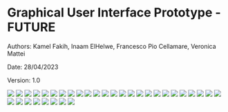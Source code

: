 # Graphical User Interface Prototype  - FUTURE

Authors: Kamel Fakih, Inaam ElHelwe, Francesco Pio Cellamare, Veronica Mattei

Date: 28/04/2023

Version: 1.0

![](code/images/Login.png)
![](code/images/Signup.png)
![](code/images/Transactions%20copy.png)
![](code/images/Transaction%20_w%20menu.png)
![](code/images/Edit%20transaction%20copy.png)
![](code/images/Categories.png)
![](code/images/Reports%20-%20Expenses.png)
![](code/images/Delete%20family%20account%20(1).png)
![](code/images/Add%20category.png)
![](code/images/Delete%20Balance.png)
![](code/images/Add%20balance.png)
![](code/images/Family.png)
![](code/images/Leave%20family%20(1).png)
![](code/images/Add%20income%20to%20child.png)
![](code/images/Settings.png)
![](code/images/Invite%20family%20member.png)
![](code/images/Reports%20-%20Income.png)
![](code/images/Balances.png)
![](code/images/Reset%20password.png)
![](code/images/Edit%20transaction.png)
![](code/images/Delete%20family%20account.png)
![](code/images/Verify%20email%20copy.png)
![](code/images/Edit%20category.png)
![](code/images/Add%20transaction.png)
![](code/images/Reports%20-%20summary.png)
![](code/images/Delete%20category.png)
![](code/images/Delete%20balance%20-%20confirmed.png)
![](code/images/Delete%20balance%20-%20error.png)
![](code/images/Create%20family%20account%20(1).png)
![](code/images/Verify%20email.png)
![](code/images/Verify%20email%20copy%202.png)
![](code/images/Create%20family%20account.png)
![](code/images/Reports%20-%20Balances.png)
